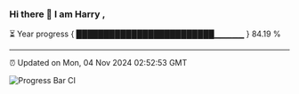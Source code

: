 ### Hi there 👋 I am Harry , 

⏳ Year progress { █████████████████████████▁▁▁▁▁ } 84.19 %

---

⏰ Updated on Mon, 04 Nov 2024 02:52:53 GMT

![Progress Bar CI](https://github.com/duykhang68/duykhang68/workflows/Progress%20Bar%20CI/badge.svg)
